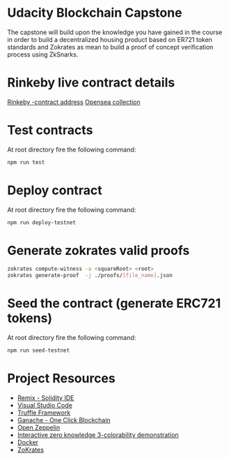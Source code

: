# Udacity Blockchain Capstone

The capstone will build upon the knowledge you have gained in the course in order to build a decentralized housing product based on ER721 token standards and Zokrates as mean to build a proof of concept verification process using ZkSnarks.

# Rinkeby live contract details

[Rinkeby -contract address](https://rinkeby.etherscan.io/address/0x8D0A45C467DC1c7255b9Fcb759bE80c495617088)
[Opensea collection](https://testnets.opensea.io/collection/real-token)

# Test contracts

At root directory fire the following command:

```bash
npm run test
```

# Deploy contract

At root directory fire the following command:

```bash
npm run deploy-testnet
```

# Generate zokrates valid proofs

```bash
zokrates compute-witness -a <squareRoot> <root>
zokrates generate-proof  -j ./proofs/[file_name].json
```

# Seed the contract (generate ERC721 tokens)

At root directory fire the following command:

```bash
npm run seed-testnet
```

# Project Resources

- [Remix - Solidity IDE](https://remix.ethereum.org/)
- [Visual Studio Code](https://code.visualstudio.com/)
- [Truffle Framework](https://truffleframework.com/)
- [Ganache - One Click Blockchain](https://truffleframework.com/ganache)
- [Open Zeppelin ](https://openzeppelin.org/)
- [Interactive zero knowledge 3-colorability demonstration](http://web.mit.edu/~ezyang/Public/graph/svg.html)
- [Docker](https://docs.docker.com/install/)
- [ZoKrates](https://github.com/Zokrates/ZoKrates)
